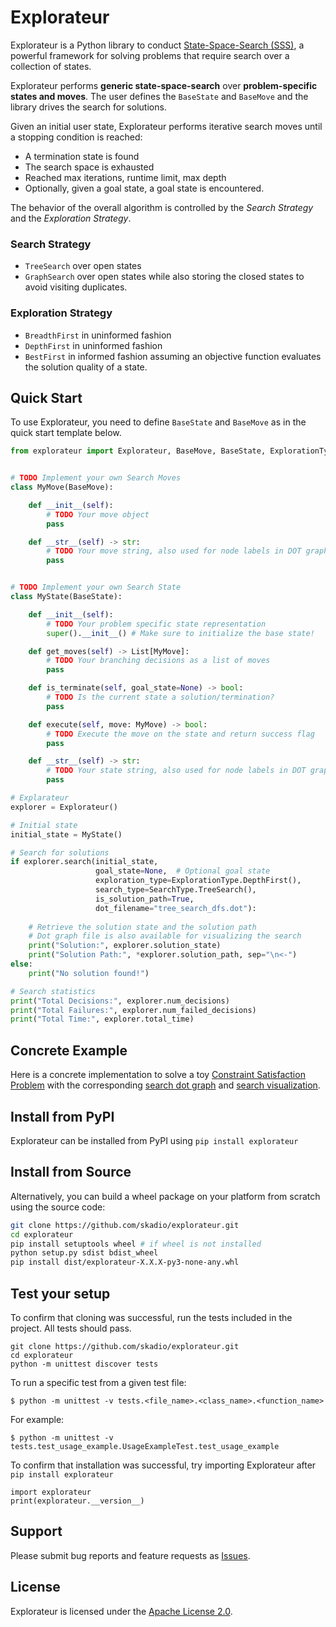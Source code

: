# Explorateur

Explorateur is a Python library to conduct [State-Space-Search (SSS)](https://en.wikipedia.org/wiki/State_space_search), a powerful framework for solving problems that require search over a collection of states. 

Explorateur performs **generic state-space-search** over **problem-specific states and moves**. The user defines the `BaseState` and `BaseMove` and the library drives the search for solutions.

Given an initial user state, Explorateur performs iterative search moves until a stopping condition is reached: 
- A termination state is found
- The search space is exhausted
- Reached max iterations, runtime limit, max depth 
- Optionally, given a goal state, a goal state is encountered.

The behavior of the overall algorithm is controlled by the _Search Strategy_ and the _Exploration Strategy_. 

### Search Strategy
- `TreeSearch` over open states
- `GraphSearch` over open states while also storing the closed states to avoid visiting duplicates. 

### Exploration Strategy 
- `BreadthFirst` in uninformed fashion 
- `DepthFirst` in uninformed fashion
- `BestFirst` in informed fashion assuming an objective function evaluates the solution quality of a state.

## Quick Start

To use Explorateur, you need to define `BaseState` and `BaseMove` as in the quick start template below.  

```python
from explorateur import Explorateur, BaseMove, BaseState, ExplorationType, SearchType


# TODO Implement your own Search Moves
class MyMove(BaseMove):

    def __init__(self):
        # TODO Your move object
        pass

    def __str__(self) -> str:
        # TODO Your move string, also used for node labels in DOT graph
        pass


# TODO Implement your own Search State 
class MyState(BaseState):

    def __init__(self):
        # TODO Your problem specific state representation
        super().__init__() # Make sure to initialize the base state!

    def get_moves(self) -> List[MyMove]:
        # TODO Your branching decisions as a list of moves
        pass

    def is_terminate(self, goal_state=None) -> bool:
        # TODO Is the current state a solution/termination?
        pass

    def execute(self, move: MyMove) -> bool:
        # TODO Execute the move on the state and return success flag
        pass

    def __str__(self) -> str:
        # TODO Your state string, also used for node labels in DOT graph
        pass

# Explarateur
explorer = Explorateur()

# Initial state
initial_state = MyState()

# Search for solutions
if explorer.search(initial_state,
                   goal_state=None,  # Optional goal state
                   exploration_type=ExplorationType.DepthFirst(),
                   search_type=SearchType.TreeSearch(),
                   is_solution_path=True,
                   dot_filename="tree_search_dfs.dot"):
    
    # Retrieve the solution state and the solution path
    # Dot graph file is also available for visualizing the search 
    print("Solution:", explorer.solution_state)
    print("Solution Path:", *explorer.solution_path, sep="\n<-")
else:
    print("No solution found!")

# Search statistics
print("Total Decisions:", explorer.num_decisions)
print("Total Failures:", explorer.num_failed_decisions)
print("Total Time:", explorer.total_time)
```

## Concrete Example

Here is a concrete implementation to solve a toy [Constraint Satisfaction Problem](examples/constraint_satisfaction/main.py) with the corresponding [search dot graph](examples/constraint_satisfaction/output.dot)  and [search visualization](https://dreampuf.github.io/GraphvizOnline/#digraph%20G%20%7B%0D%0Aspline%3Dline%3B%0D%0A%22State%20ID%3A%200%0D%0AAssignment%3A%20%7B%7D%0D%0ADomains%3A%20%7B'x'%3A%20%5B1%2C%202%5D%2C%20'y'%3A%20%5B10%2C%2020%5D%2C%20'z'%3A%20%5B100%2C%20200%5D%7D%22%20-%3E%20%22State%20ID%3A%201%0D%0AAssignment%3A%20%7B'x'%3A%201%7D%0D%0ADomains%3A%20%7B'x'%3A%20%5B1%5D%2C%20'y'%3A%20%5B10%2C%2020%5D%2C%20'z'%3A%20%5B100%2C%20200%5D%7D%22%20%5Blabel%3D%22x%20%3D%3D%201%22%5D%3B%0D%0A%22State%20ID%3A%201%0D%0AAssignment%3A%20%7B'x'%3A%201%7D%0D%0ADomains%3A%20%7B'x'%3A%20%5B1%5D%2C%20'y'%3A%20%5B10%2C%2020%5D%2C%20'z'%3A%20%5B100%2C%20200%5D%7D%22%20-%3E%20%22State%20ID%3A%202%0D%0AAssignment%3A%20%7B'x'%3A%201%2C%20'y'%3A%2010%7D%0D%0ADomains%3A%20%7B'x'%3A%20%5B1%5D%2C%20'y'%3A%20%5B10%5D%2C%20'z'%3A%20%5B100%2C%20200%5D%7D%22%20%5Blabel%3D%22y%20%3D%3D%2010%22%5D%3B%0D%0A%22State%20ID%3A%202%0D%0AAssignment%3A%20%7B'x'%3A%201%2C%20'y'%3A%2010%7D%0D%0ADomains%3A%20%7B'x'%3A%20%5B1%5D%2C%20'y'%3A%20%5B10%5D%2C%20'z'%3A%20%5B100%2C%20200%5D%7D%22%20-%3E%20%22State%20ID%3A%203%0D%0AAssignment%3A%20%7B'x'%3A%201%2C%20'y'%3A%2010%2C%20'z'%3A%20100%7D%0D%0ADomains%3A%20%7B'x'%3A%20%5B1%5D%2C%20'y'%3A%20%5B10%5D%2C%20'z'%3A%20%5B100%5D%7D%22%20%5Blabel%3D%22z%20%3D%3D%20100%22%5D%3B%0D%0A%22State%20ID%3A%202%0D%0AAssignment%3A%20%7B'x'%3A%201%2C%20'y'%3A%2010%7D%0D%0ADomains%3A%20%7B'x'%3A%20%5B1%5D%2C%20'y'%3A%20%5B10%5D%2C%20'z'%3A%20%5B100%2C%20200%5D%7D%22%20-%3E%20%22State%20ID%3A%204%0D%0AAssignment%3A%20%7B'x'%3A%201%2C%20'y'%3A%2010%2C%20'z'%3A%20200%7D%0D%0ADomains%3A%20%7B'x'%3A%20%5B1%5D%2C%20'y'%3A%20%5B10%5D%2C%20'z'%3A%20%5B200%5D%7D%22%20%5Blabel%3D%22z%20!%3D%20100%22%5D%3B%0D%0A%22State%20ID%3A%201%0D%0AAssignment%3A%20%7B'x'%3A%201%7D%0D%0ADomains%3A%20%7B'x'%3A%20%5B1%5D%2C%20'y'%3A%20%5B10%2C%2020%5D%2C%20'z'%3A%20%5B100%2C%20200%5D%7D%22%20-%3E%20%22State%20ID%3A%205%0D%0AAssignment%3A%20%7B'x'%3A%201%2C%20'y'%3A%2020%7D%0D%0ADomains%3A%20%7B'x'%3A%20%5B1%5D%2C%20'y'%3A%20%5B20%5D%2C%20'z'%3A%20%5B100%2C%20200%5D%7D%22%20%5Blabel%3D%22y%20!%3D%2010%22%5D%3B%0D%0A%22State%20ID%3A%205%0D%0AAssignment%3A%20%7B'x'%3A%201%2C%20'y'%3A%2020%7D%0D%0ADomains%3A%20%7B'x'%3A%20%5B1%5D%2C%20'y'%3A%20%5B20%5D%2C%20'z'%3A%20%5B100%2C%20200%5D%7D%22%20-%3E%20%22State%20ID%3A%206%0D%0AAssignment%3A%20%7B'x'%3A%201%2C%20'y'%3A%2020%2C%20'z'%3A%20100%7D%0D%0ADomains%3A%20%7B'x'%3A%20%5B1%5D%2C%20'y'%3A%20%5B20%5D%2C%20'z'%3A%20%5B100%5D%7D%22%20%5Blabel%3D%22z%20%3D%3D%20100%22%5D%3B%0D%0A%22State%20ID%3A%205%0D%0AAssignment%3A%20%7B'x'%3A%201%2C%20'y'%3A%2020%7D%0D%0ADomains%3A%20%7B'x'%3A%20%5B1%5D%2C%20'y'%3A%20%5B20%5D%2C%20'z'%3A%20%5B100%2C%20200%5D%7D%22%20-%3E%20%22State%20ID%3A%207%0D%0AAssignment%3A%20%7B'x'%3A%201%2C%20'y'%3A%2020%2C%20'z'%3A%20200%7D%0D%0ADomains%3A%20%7B'x'%3A%20%5B1%5D%2C%20'y'%3A%20%5B20%5D%2C%20'z'%3A%20%5B200%5D%7D%22%20%5Blabel%3D%22z%20!%3D%20100%22%5D%3B%0D%0A%22State%20ID%3A%200%0D%0AAssignment%3A%20%7B%7D%0D%0ADomains%3A%20%7B'x'%3A%20%5B1%2C%202%5D%2C%20'y'%3A%20%5B10%2C%2020%5D%2C%20'z'%3A%20%5B100%2C%20200%5D%7D%22%20-%3E%20%22State%20ID%3A%208%0D%0AAssignment%3A%20%7B'x'%3A%202%7D%0D%0ADomains%3A%20%7B'x'%3A%20%5B2%5D%2C%20'y'%3A%20%5B10%2C%2020%5D%2C%20'z'%3A%20%5B100%2C%20200%5D%7D%22%20%5Blabel%3D%22x%20!%3D%201%22%5D%3B%0D%0A%22State%20ID%3A%208%0D%0AAssignment%3A%20%7B'x'%3A%202%7D%0D%0ADomains%3A%20%7B'x'%3A%20%5B2%5D%2C%20'y'%3A%20%5B10%2C%2020%5D%2C%20'z'%3A%20%5B100%2C%20200%5D%7D%22%20-%3E%20%22State%20ID%3A%209%0D%0AAssignment%3A%20%7B'x'%3A%202%2C%20'y'%3A%2010%7D%0D%0ADomains%3A%20%7B'x'%3A%20%5B2%5D%2C%20'y'%3A%20%5B10%5D%2C%20'z'%3A%20%5B100%2C%20200%5D%7D%22%20%5Blabel%3D%22y%20%3D%3D%2010%22%5D%3B%0D%0A%22State%20ID%3A%209%0D%0AAssignment%3A%20%7B'x'%3A%202%2C%20'y'%3A%2010%7D%0D%0ADomains%3A%20%7B'x'%3A%20%5B2%5D%2C%20'y'%3A%20%5B10%5D%2C%20'z'%3A%20%5B100%2C%20200%5D%7D%22%20-%3E%20%22State%20ID%3A%2010%0D%0AAssignment%3A%20%7B'x'%3A%202%2C%20'y'%3A%2010%2C%20'z'%3A%20100%7D%0D%0ADomains%3A%20%7B'x'%3A%20%5B2%5D%2C%20'y'%3A%20%5B10%5D%2C%20'z'%3A%20%5B100%5D%7D%22%20%5Blabel%3D%22z%20%3D%3D%20100%22%5D%3B%0D%0A%22State%20ID%3A%209%0D%0AAssignment%3A%20%7B'x'%3A%202%2C%20'y'%3A%2010%7D%0D%0ADomains%3A%20%7B'x'%3A%20%5B2%5D%2C%20'y'%3A%20%5B10%5D%2C%20'z'%3A%20%5B100%2C%20200%5D%7D%22%20-%3E%20%22State%20ID%3A%2011%0D%0AAssignment%3A%20%7B'x'%3A%202%2C%20'y'%3A%2010%2C%20'z'%3A%20200%7D%0D%0ADomains%3A%20%7B'x'%3A%20%5B2%5D%2C%20'y'%3A%20%5B10%5D%2C%20'z'%3A%20%5B200%5D%7D%22%20%5Blabel%3D%22z%20!%3D%20100%22%5D%3B%0D%0A%22State%20ID%3A%208%0D%0AAssignment%3A%20%7B'x'%3A%202%7D%0D%0ADomains%3A%20%7B'x'%3A%20%5B2%5D%2C%20'y'%3A%20%5B10%2C%2020%5D%2C%20'z'%3A%20%5B100%2C%20200%5D%7D%22%20-%3E%20%22State%20ID%3A%2012%0D%0AAssignment%3A%20%7B'x'%3A%202%2C%20'y'%3A%2020%7D%0D%0ADomains%3A%20%7B'x'%3A%20%5B2%5D%2C%20'y'%3A%20%5B20%5D%2C%20'z'%3A%20%5B100%2C%20200%5D%7D%22%20%5Blabel%3D%22y%20!%3D%2010%22%5D%3B%0D%0A%22State%20ID%3A%2012%0D%0AAssignment%3A%20%7B'x'%3A%202%2C%20'y'%3A%2020%7D%0D%0ADomains%3A%20%7B'x'%3A%20%5B2%5D%2C%20'y'%3A%20%5B20%5D%2C%20'z'%3A%20%5B100%2C%20200%5D%7D%22%20-%3E%20%22State%20ID%3A%2013%0D%0AAssignment%3A%20%7B'x'%3A%202%2C%20'y'%3A%2020%2C%20'z'%3A%20100%7D%0D%0ADomains%3A%20%7B'x'%3A%20%5B2%5D%2C%20'y'%3A%20%5B20%5D%2C%20'z'%3A%20%5B100%5D%7D%22%20%5Blabel%3D%22z%20%3D%3D%20100%22%5D%3B%0D%0A%22State%20ID%3A%2012%0D%0AAssignment%3A%20%7B'x'%3A%202%2C%20'y'%3A%2020%7D%0D%0ADomains%3A%20%7B'x'%3A%20%5B2%5D%2C%20'y'%3A%20%5B20%5D%2C%20'z'%3A%20%5B100%2C%20200%5D%7D%22%20-%3E%20%22State%20ID%3A%2014%0D%0AAssignment%3A%20%7B'x'%3A%202%2C%20'y'%3A%2020%2C%20'z'%3A%20200%7D%0D%0ADomains%3A%20%7B'x'%3A%20%5B2%5D%2C%20'y'%3A%20%5B20%5D%2C%20'z'%3A%20%5B200%5D%7D%22%20%5Blabel%3D%22z%20!%3D%20100%22%5D%3B%0D%0A%7D).


## Install from PyPI

Explorateur can be installed from PyPI using `pip install explorateur`

## Install from Source
Alternatively, you can build a wheel package on your platform from scratch using the source code:

```bash
git clone https://github.com/skadio/explorateur.git
cd explorateur
pip install setuptools wheel # if wheel is not installed
python setup.py sdist bdist_wheel
pip install dist/explorateur-X.X.X-py3-none-any.whl
```

## Test your setup 
To confirm that cloning was successful, run the tests included in the project. All tests should pass.

```
git clone https://github.com/skadio/explorateur.git
cd explorateur
python -m unittest discover tests
```

To run a specific test from a given test file:
```
$ python -m unittest -v tests.<file_name>.<class_name>.<function_name>
```

For example: 
```
$ python -m unittest -v tests.test_usage_example.UsageExampleTest.test_usage_example
```

To confirm that installation was successful, try importing Explorateur after `pip install explorateur`

```
import explorateur
print(explorateur.__version__)
```

## Support

Please submit bug reports and feature requests as [Issues](https://github.com/explorateur/issues).

## License

Explorateur is licensed under the [Apache License 2.0](LICENSE.md).

<br>
